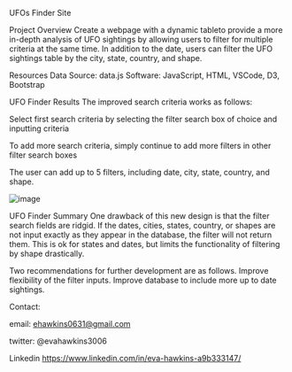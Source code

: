 UFOs Finder Site

Project Overview
Create a webpage with a dynamic tableto provide a more in-depth analysis of UFO sightings by allowing users to filter for multiple criteria at the same time. In addition to the date, users can filter the UFO sightings table by the city, state, country, and shape.

Resources
Data Source: data.js
Software: JavaScript, HTML, VSCode, D3, Bootstrap

UFO Finder Results
The improved search criteria works as follows:

Select first search criteria by selecting the filter search box of choice and inputting criteria

To add more search criteria, simply continue to add more filters in other filter search boxes

The user can add up to 5 filters, including date, city, state, country, and shape.

![image](https://user-images.githubusercontent.com/101227930/182079026-8ebf3598-6b46-4204-93d6-46c9237ed160.png)

UFO Finder Summary
One drawback of this new design is that the filter search fields are ridgid. If the dates, cities, states, country, or shapes are not input exactly as they appear in the database, the filter will not return them. This is ok for states and dates, but limits the functionality of filtering by shape drastically.

Two recommendations for further development are as follows.
Improve flexibility of the filter inputs.
Improve database to include more up to date sightings.

Contact:

email: ehawkins0631@gmail.com

twitter: @evahawkins3006

Linkedin https://www.linkedin.com/in/eva-hawkins-a9b333147/

